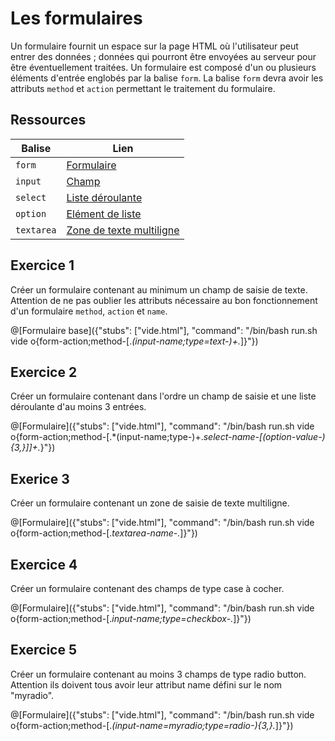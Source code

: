 # Les formulaires

Un formulaire fournit un espace sur la page HTML où l'utilisateur peut entrer des données ; données qui pourront être envoyées au serveur pour être éventuellement traitées. Un formulaire est composé d'un ou plusieurs éléments d'entrée englobés par la balise `form`. La balise `form` devra avoir les attributs `method` et `action` permettant le traitement du formulaire.

## Ressources

|Balise|Lien|
|------|----|
|`form`|[Formulaire](https://www.w3schools.com/tags/tag_form.asp)|
|`input`|[Champ](https://www.w3schools.com/tags/tag_input.asp)|
|`select`|[Liste déroulante](https://www.w3schools.com/tags/tag_select.asp)|
|`option`|[Elément de liste](https://www.w3schools.com/tags/tag_option.asp)|
|`textarea`|[Zone de texte multiligne](https://www.w3schools.com/tags/tag_option.asp)|

## Exercice 1

Créer un formulaire contenant au minimum un champ de saisie de texte. Attention de ne pas oublier les attributs nécessaire au bon fonctionnement d'un formulaire `method`, `action` et `name`.

@[Formulaire base]({"stubs": ["vide.html"], "command": "/bin/bash run.sh vide o{form-action;method-[.*(input-name;type=text-)+.*]}"})

## Exercice 2

Créer un formulaire contenant dans l'ordre un champ de saisie et une liste déroulante d'au moins 3 entrées.

@[Formulaire]({"stubs": ["vide.html"], "command": "/bin/bash run.sh vide o{form-action;method-[.*(input-name;type-)+.*select-name-[(option-value-){3,}]]+.*}"})

## Exerice 3

Créer un formulaire contenant un zone de saisie de texte multiligne.

@[Formulaire]({"stubs": ["vide.html"], "command": "/bin/bash run.sh vide o{form-action;method-[.*textarea-name-.*]}"})

## Exercice 4

Créer un formulaire contenant des champs de type case à cocher.

@[Formulaire]({"stubs": ["vide.html"], "command": "/bin/bash run.sh vide o{form-action;method-[.*input-name;type=checkbox-.*]}"})

## Exercice 5

Créer un formulaire contenant au moins 3 champs de type radio button. Attention ils doivent tous avoir leur attribut name défini sur le nom "myradio".

@[Formulaire]({"stubs": ["vide.html"], "command": "/bin/bash run.sh vide o{form-action;method-[.*(input-name=myradio;type=radio-){3,}.*]}"})

